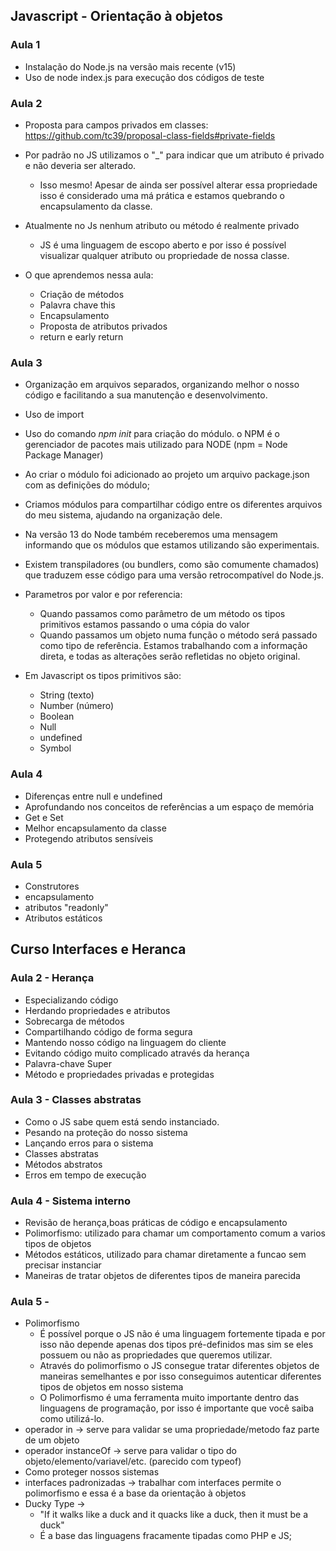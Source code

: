## Javascript - Orientação à objetos

### Aula 1

+ Instalação do Node.js na versão mais recente (v15)
+ Uso de node index.js para execução dos códigos de teste

### Aula 2

+ Proposta para campos privados em classes: https://github.com/tc39/proposal-class-fields#private-fields

+ Por padrão no JS utilizamos o "_" para indicar que um atributo é privado e não deveria ser alterado.
    + Isso mesmo! Apesar de ainda ser possível alterar essa propriedade isso é considerado uma má prática e estamos quebrando o encapsulamento da classe.

+ Atualmente no Js nenhum atributo ou método é realmente privado
    + JS é uma linguagem de escopo aberto e por isso é possível visualizar qualquer atributo ou propriedade de nossa classe.
    
+ O que aprendemos nessa aula:
    + Criação de métodos
    + Palavra chave this
    + Encapsulamento
    + Proposta de atributos privados
    + return e early return

### Aula 3

+ Organização em arquivos separados, organizando melhor o nosso código e facilitando a sua manutenção e desenvolvimento.
+ Uso de import
+ Uso do comando *npm init* para criação do módulo. o NPM é o gerenciador de pacotes mais utilizado para NODE (npm = Node Package Manager)
+ Ao criar o módulo foi adicionado ao projeto um arquivo package.json com as definições do módulo; 
+ Criamos módulos para compartilhar código entre os diferentes arquivos do meu sistema, ajudando na organização dele.
+ Na versão 13 do Node também receberemos uma mensagem informando que os módulos que estamos utilizando são experimentais.
+ Existem transpiladores (ou bundlers, como são comumente chamados) que traduzem esse código para uma versão retrocompatível do Node.js.

+ Parametros por valor e por referencia:
    + Quando passamos como parâmetro de um método os tipos primitivos estamos passando o uma cópia do valor
    + Quando passamos um objeto numa função o método será passado como tipo de referência. Estamos trabalhando com a informação direta, e todas as alterações serão refletidas no objeto original.

+ Em Javascript os tipos primitivos são:
    + String (texto)
    + Number (número)
    + Boolean
    + Null
    + undefined
    + Symbol

### Aula 4

+ Diferenças entre null e undefined
+ Aprofundando nos conceitos de referências a um espaço de memória
+ Get e Set
+ Melhor encapsulamento da classe
+ Protegendo atributos sensíveis

### Aula 5
 
+ Construtores
+ encapsulamento
+ atributos "readonly"
+ Atributos estáticos

## Curso Interfaces e Heranca

### Aula 2 - Herança
+ Especializando código
+ Herdando propriedades e atributos
+ Sobrecarga de métodos
+ Compartilhando código de forma segura
+ Mantendo nosso código na linguagem do cliente
+ Evitando código muito complicado através da herança
+ Palavra-chave Super
+ Método e propriedades privadas e protegidas

### Aula 3 - Classes abstratas 
+ Como o JS sabe quem está sendo instanciado.
+ Pesando na proteção do nosso sistema
+ Lançando erros para o sistema
+ Classes abstratas
+ Métodos abstratos
+ Erros em tempo de execução

### Aula 4 - Sistema interno

+ Revisão de herança,boas práticas de código e encapsulamento
+ Polimorfismo: utilizado para chamar um comportamento comum a varios tipos de objetos 
+ Métodos estáticos, utilizado para chamar diretamente a funcao sem precisar instanciar
+ Maneiras de tratar objetos de diferentes tipos de maneira parecida

### Aula 5 - 

+ Polimorfismo 
    + É possível porque o JS não é uma linguagem fortemente tipada e por isso não depende apenas dos tipos pré-definidos mas sim 
      se eles possuem ou não as propriedades que queremos utilizar.
    + Através do polimorfismo o JS consegue tratar diferentes objetos de maneiras semelhantes e por isso conseguimos autenticar 
      diferentes tipos de objetos em nosso sistema
    + O Polimorfismo é uma ferramenta muito importante dentro das linguagens de programação, por isso é importante que você 
      saiba como utilizá-lo.
+ operador in -> serve para validar se uma propriedade/metodo faz parte de um objeto 
+ operador instanceOf -> serve para validar o tipo do objeto/elemento/variavel/etc. (parecido com typeof) 
+ Como proteger nossos sistemas
+ interfaces padronizadas -> trabalhar com interfaces permite o polimorfismo e essa é a base da orientação à objetos
+ Ducky Type -> 
    + "If it walks like a duck and it quacks like a duck, then it must be a duck"
    + É a base das linguagens fracamente tipadas como PHP e JS;
    
    